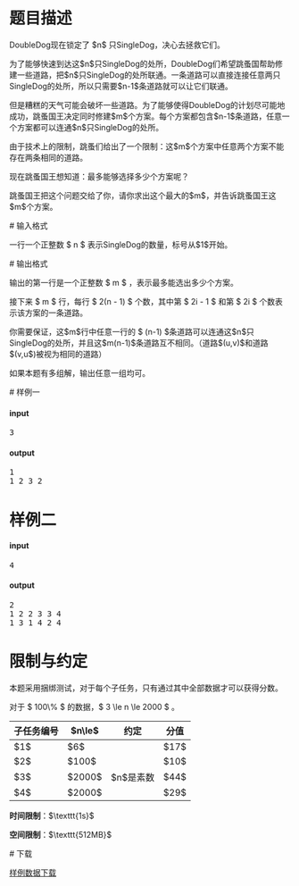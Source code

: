 # 题目描述

<p>DoubleDog现在锁定了 $n$ 只SingleDog，决心去拯救它们。</p>
<p>为了能够快速到达这$n$只SingleDog的处所，DoubleDog们希望跳蚤国帮助修建一些道路，把$n$只SingleDog的处所联通。一条道路可以直接连接任意两只SingleDog的处所，所以只需要$n-1$条道路就可以让它们联通。</p>
<p>但是糟糕的天气可能会破坏一些道路。为了能够使得DoubleDog的计划尽可能地成功，跳蚤国王决定同时修建$m$个方案。每个方案都包含$n-1$条道路，任意一个方案都可以连通$n$只SingleDog的处所。</p>
<p>由于技术上的限制，跳蚤们给出了一个限制：这$m$个方案中任意两个方案不能存在两条相同的道路。</p>
<p>现在跳蚤国王想知道：最多能够选择多少个方案呢？</p>
<p>跳蚤国王把这个问题交给了你，请你求出这个最大的$m$，并告诉跳蚤国王这$m$个方案。</p>
# 输入格式


<p>一行一个正整数 $ n $ 表示SingleDog的数量，标号从$1$开始。</p>
# 输出格式


<p>输出的第一行是一个正整数 $ m $ ，表示最多能选出多少个方案。</p>
<p>接下来 $ m $ 行，每行 $ 2(n - 1) $ 个数，其中第 $ 2i - 1 $ 和第 $ 2i $ 个数表示该方案的一条道路。</p>
<p>你需要保证，这$m$行中任意一行的 $ (n-1) $条道路可以连通这$n$只SingleDog的处所，并且这$m(n-1)$条道路互不相同。（道路$(u,v)$和道路$(v,u$)被视为相同的道路）</p>
<p>如果本题有多组解，输出任意一组均可。</p>
# 样例一


<h4>input</h4>
<pre>3
</pre>

<h4>output</h4>
<pre>1
1 2 3 2
</pre>



# 样例二


<h4>input</h4>
<pre>4
</pre>

<h4>output</h4>
<pre>2
1 2 2 3 3 4
1 3 1 4 2 4
</pre>



# 限制与约定


<p>本题采用捆绑测试，对于每个子任务，只有通过其中全部数据才可以获得分数。</p>
<p>对于 $ 100\% $ 的数据，$ 3 \le n \le 2000 $ 。</p>
 <div class="table-responsive">
<table class="table table-bordered table-text-center table-verticle-middle"><thead><tr><th>子任务编号</th><th>$n\le$</th><th>约定</th><th>分值</th></tr></thead><tbody><tr><td>$1$</td><td>$6$</td><td></td><td>$17$</td></tr><tr><td>$2$</td><td>$100$</td><td></td><td>$10$</td></tr><tr><td>$3$</td><td>$2000$</td><td>$n$是素数</td><td>$44$</td></tr><tr><td>$4$</td><td>$2000$</td><td></td><td>$29$</td></tr></tbody></table></div>

<p><strong>时间限制</strong>：$\texttt{1s}$</p>
<p><strong>空间限制</strong>：$\texttt{512MB}$</p>
# 下载


<p><a href="/download.php?type=problem&amp;id=460">样例数据下载</a></p>
